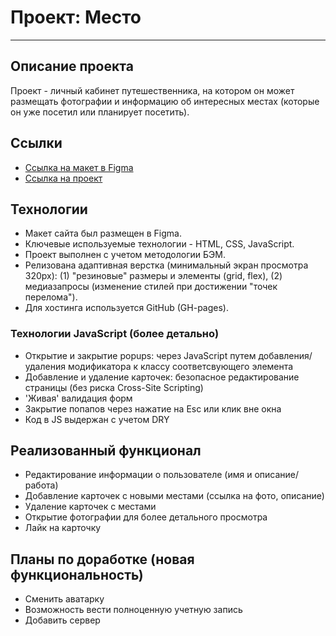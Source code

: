 # Проект: Место
------

## Описание проекта
Проект - личный кабинет путешественника, на котором он может размещать фотографии и информацию об интересных местах (которые он уже посетил или планирует посетить).

## Ссылки
* [Ссылка на макет в Figma](https://www.figma.com/file/2cn9N9jSkmxD84oJik7xL7/JavaScript.-Sprint-4?node-id=0%3A1)
* [Ссылка на проект](https://marcell88.github.io/mesto/)

## Технологии
* Макет сайта был размещен в Figma.
* Ключевые используемые технологии - HTML, CSS, JavaScript.
* Проект выполнен с учетом методологии БЭМ.
* Релизована адаптивная верстка (минимальный экран просмотра 320px): (1) "резиновые" размеры и элементы (grid, flex), (2) медиазапросы (изменение стилей при достижении "точек перелома").
* Для хостинга используется GitHub (GH-pages).

###  Технологии JavaScript (более детально)
* Открытие и закрытие popups: через JavaScript путем добавления/удаления модификатора к классу соответсвующего элемента
* Добавление и удаление карточек: безопасное редактирование страницы (без риска Cross-Site Scripting)
* 'Живая' валидация форм
* Закрытие попапов через нажатие на Esc или клик вне окна
* Код в JS выдержан с учетом  DRY

## Реализованный функционал
* Редактирование информации о пользователе (имя и описание/работа)
* Добавление карточек с новыми местами (ссылка на фото, описание)
* Удаление карточек с местами
* Открытие фотографии для более детального просмотра
* Лайк на карточку

## Планы по доработке (новая функциональность)
* Сменить аватарку
* Возможность вести полноценную учетную запись
* Добавить сервер